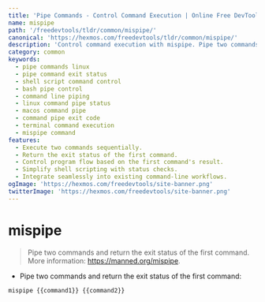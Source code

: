 ```yaml
---
title: 'Pipe Commands - Control Command Execution | Online Free DevTools by Hexmos'
name: mispipe
path: '/freedevtools/tldr/common/mispipe/'
canonical: 'https://hexmos.com/freedevtools/tldr/common/mispipe/'
description: 'Control command execution with mispipe. Pipe two commands and retrieve the exit status of the first. Free online tool, no registration required.'
category: common
keywords:
  - pipe commands linux
  - pipe command exit status
  - shell script command control
  - bash pipe control
  - command line piping
  - linux command pipe status
  - macos command pipe
  - command pipe exit code
  - terminal command execution
  - mispipe command
features:
  - Execute two commands sequentially.
  - Return the exit status of the first command.
  - Control program flow based on the first command's result.
  - Simplify shell scripting with status checks.
  - Integrate seamlessly into existing command-line workflows.
ogImage: 'https://hexmos.com/freedevtools/site-banner.png'
twitterImage: 'https://hexmos.com/freedevtools/site-banner.png'
---
```


# mispipe

> Pipe two commands and return the exit status of the first command.
> More information: <https://manned.org/mispipe>.

- Pipe two commands and return the exit status of the first command:

`mispipe {{command1}} {{command2}}`
